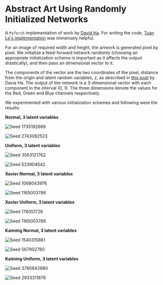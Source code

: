 # Abstract Art Using Randomly Initialized Networks

A `PyTorch` implementation of work by [David Ha](http://blog.otoro.net/2015/06/19/neural-network-generative-art/). For writing the code, [Tuan Le's implementation](https://github.com/tuanle618/neural-net-random-art) was immensely helpful.

For an image of required width and height, the artwork is generated pixel by pixel. We initialize a feed-forward network randomly (choosing an appropriate initialization scheme is important as it affects the output drastically), and then pass an dimensional vector to it. 

The components of the vector are the two coordinates of the pixel, distance from the origin and latent random variables, z, as described in [this post](http://blog.otoro.net/2016/03/25/generating-abstract-patterns-with-tensorflow/) by Davia Ha. The output of the network is a 3-dimensional vector with each component in the interval (0, 1). The three dimensions denote the values for the Red, Green and Blue channels respectively.  

We experimented with various initialization schemes and following were the results:

**Normal, 3 latent variables**

![Seed 1735192669](/random_init/images/normal-init_6-dim-inp_100.0-scale_1.0-shift_activation-relu_9-hidden_seed-1735192669.jpg)

![Seed 2743082523](/random_init/images/normal-init_6-dim-inp_100.0-scale_1.0-shift_activation-relu_9-hidden_seed-2743082523.jpg)



**Uniform, 3 latent variables**

![Seed 3563121762](/random_init/images/uniform-init_6-dim-inp_100.0-scale_1.0-shift_activation-relu_9-hidden_seed-3563121762.jpg)

![Seed 533904542](/random_init/images/uniform-init_6-dim-inp_100.0-scale_1.0-shift_activation-relu_9-hidden_seed-533904542.jpg)



**Xavier Normal, 3 latent variables**

![Seed 1068043976](/random_init/images/xavier-normal-init_6-dim-inp_100.0-scale_1.0-shift_activation-relu_9-hidden_seed-1068043976.jpg)

![Seed 1165003786](/random_init/images/xavier-normal-init_6-dim-inp_100.0-scale_1.0-shift_activation-relu_9-hidden_seed-1165003786.jpg)



**Xavier Uniform, 3 latent variables**

![Seed 176051726](/random_init/images/xavier-uniform-init_6-dim-inp_100.0-scale_1.0-shift_activation-relu_9-hidden_seed-176051726.jpg)

![Seed 1165003786](/random_init/images/xavier-uniform-init_6-dim-inp_100.0-scale_1.0-shift_activation-relu_9-hidden_seed-1051366071.jpg)



**Kaiming Normal, 3 latent variables**

![Seed 1540315861](/random_init/images/kaiming-normal-init_6-dim-inp_100.0-scale_1.0-shift_activation-relu_9-hidden_seed-1540315861.jpg)

![Seed 567902760](/random_init/images/kaiming-normal-init_6-dim-inp_100.0-scale_1.0-shift_activation-relu_9-hidden_seed-567902760.jpg)



**Kaiming Uniform, 3 latent variables**

![Seed 3780842880](/random_init/images/kaiming-uniform-init_6-dim-inp_100.0-scale_1.0-shift_activation-relu_9-hidden_seed-3780842880.jpg)

![Seed 2933311876](/random_init/images/kaiming-uniform-init_6-dim-inp_100.0-scale_1.0-shift_activation-relu_9-hidden_seed-2933311876.jpg)

